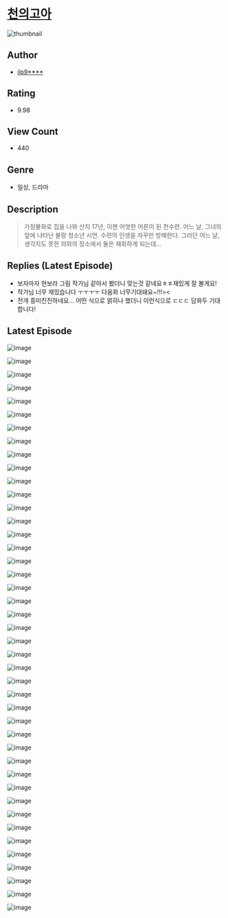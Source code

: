 # [천의고아](https://comic.naver.com/challenge/list?titleId=810103)
![thumbnail](https://image-comic.pstatic.net/user_contents_data/challenge_comic/2023/05/23/upload_7363441672814147430_480x623.jpeg)

## Author
- [ilp9****](https://comic.naver.com/artistTitle?id=366800)

## Rating
- 9.98

## View Count
- 440

## Genre
- 일상, 드라마

## Description
> 가정불화로 집을 나와 산지 17년, 이젠 어엿한 어른이 된 천수련. 어느 날, 그녀의 앞에 나타난 불량 청소년 시연. 수련의 인생을 자꾸만 방해한다. 그러던 어느 날, 생각지도 못한 의외의 장소에서 둘은 재회하게 되는데...

## Replies (Latest Episode)
- 보자마자 현보라 그림 작가님 같아서 봤더니 맞는것 같네요ㅎㅎ재밌게 잘 볼게요!
- 작가님 너무 재밌습니다 ㅜㅜㅜㅜ 다음화 너무기대돼요~!!!><
- 전개 흥미진진하네요... 어떤 식으로 얽히나 했더니 이런식으로 ㄷㄷㄷ 담화두 기대합니다!

## Latest Episode
![image](https://image-comic.pstatic.net/user_contents_data/challenge_comic/2023/05/23/366800/upload_3919320682549437793.jpeg)

![image](https://image-comic.pstatic.net/user_contents_data/challenge_comic/2023/05/23/366800/upload_4050253825753690723.jpeg)

![image](https://image-comic.pstatic.net/user_contents_data/challenge_comic/2023/05/23/366800/upload_4123386737888486708.jpeg)

![image](https://image-comic.pstatic.net/user_contents_data/challenge_comic/2023/05/23/366800/upload_3919929812766177078.jpeg)

![image](https://image-comic.pstatic.net/user_contents_data/challenge_comic/2023/05/23/366800/upload_4134930510485283938.jpeg)

![image](https://image-comic.pstatic.net/user_contents_data/challenge_comic/2023/05/23/366800/upload_3761175717462817123.jpeg)

![image](https://image-comic.pstatic.net/user_contents_data/challenge_comic/2023/05/23/366800/upload_4123156734571471457.jpeg)

![image](https://image-comic.pstatic.net/user_contents_data/challenge_comic/2023/05/23/366800/upload_3978423813395396148.jpeg)

![image](https://image-comic.pstatic.net/user_contents_data/challenge_comic/2023/05/23/366800/upload_3616782172623877944.jpeg)

![image](https://image-comic.pstatic.net/user_contents_data/challenge_comic/2023/05/23/366800/upload_7220225906855862884.jpeg)

![image](https://image-comic.pstatic.net/user_contents_data/challenge_comic/2023/05/23/366800/upload_4122823774982715748.jpeg)

![image](https://image-comic.pstatic.net/user_contents_data/challenge_comic/2023/05/23/366800/upload_3977294443168948578.jpeg)

![image](https://image-comic.pstatic.net/user_contents_data/challenge_comic/2023/05/23/366800/upload_3762248656245503074.jpeg)

![image](https://image-comic.pstatic.net/user_contents_data/challenge_comic/2023/05/23/366800/upload_4049080453522732642.jpeg)

![image](https://image-comic.pstatic.net/user_contents_data/challenge_comic/2023/05/23/366800/upload_7377517660146841444.jpeg)

![image](https://image-comic.pstatic.net/user_contents_data/challenge_comic/2023/05/23/366800/upload_3691092640220459573.jpeg)

![image](https://image-comic.pstatic.net/user_contents_data/challenge_comic/2023/05/23/366800/upload_4122256247430197555.jpeg)

![image](https://image-comic.pstatic.net/user_contents_data/challenge_comic/2023/05/23/366800/upload_3919034612044948833.jpeg)

![image](https://image-comic.pstatic.net/user_contents_data/challenge_comic/2023/05/23/366800/upload_3558741123490001714.jpeg)

![image](https://image-comic.pstatic.net/user_contents_data/challenge_comic/2023/05/23/366800/upload_7377794710568843621.jpeg)

![image](https://image-comic.pstatic.net/user_contents_data/challenge_comic/2023/05/23/366800/upload_3774407047923327286.jpeg)

![image](https://image-comic.pstatic.net/user_contents_data/challenge_comic/2023/05/23/366800/upload_3689630500272485433.jpeg)

![image](https://image-comic.pstatic.net/user_contents_data/challenge_comic/2023/05/23/366800/upload_7305509724537434677.jpeg)

![image](https://image-comic.pstatic.net/user_contents_data/challenge_comic/2023/05/23/366800/upload_7377522247222047541.jpeg)

![image](https://image-comic.pstatic.net/user_contents_data/challenge_comic/2023/05/23/366800/upload_3618421540219269986.jpeg)

![image](https://image-comic.pstatic.net/user_contents_data/challenge_comic/2023/05/23/366800/upload_3990531425772845360.jpeg)

![image](https://image-comic.pstatic.net/user_contents_data/challenge_comic/2023/05/23/366800/upload_3617910444124496691.jpeg)

![image](https://image-comic.pstatic.net/user_contents_data/challenge_comic/2023/05/23/366800/upload_7161115075052648503.jpeg)

![image](https://image-comic.pstatic.net/user_contents_data/challenge_comic/2023/05/23/366800/upload_3991654236879728951.jpeg)

![image](https://image-comic.pstatic.net/user_contents_data/challenge_comic/2023/05/23/366800/upload_4062584656173753656.jpeg)

![image](https://image-comic.pstatic.net/user_contents_data/challenge_comic/2023/05/23/366800/upload_4136103676503679794.jpeg)

![image](https://image-comic.pstatic.net/user_contents_data/challenge_comic/2023/05/23/366800/upload_7162238772396516408.jpeg)

![image](https://image-comic.pstatic.net/user_contents_data/challenge_comic/2023/05/23/366800/upload_3688788261484246836.jpeg)

![image](https://image-comic.pstatic.net/user_contents_data/challenge_comic/2023/05/23/366800/upload_3990806302991529317.jpeg)

![image](https://image-comic.pstatic.net/user_contents_data/challenge_comic/2023/05/23/366800/upload_4049077142925031780.jpeg)

![image](https://image-comic.pstatic.net/user_contents_data/challenge_comic/2023/05/23/366800/upload_4135822201429505634.jpeg)

![image](https://image-comic.pstatic.net/user_contents_data/challenge_comic/2023/05/23/366800/upload_7292509099103762741.jpeg)

![image](https://image-comic.pstatic.net/user_contents_data/challenge_comic/2023/05/23/366800/upload_3978421443412386864.jpeg)

![image](https://image-comic.pstatic.net/user_contents_data/challenge_comic/2023/05/23/366800/upload_3688786964269643312.jpeg)

![image](https://image-comic.pstatic.net/user_contents_data/challenge_comic/2023/05/23/366800/upload_7149012750599545395.jpeg)

![image](https://image-comic.pstatic.net/user_contents_data/challenge_comic/2023/05/23/366800/upload_3472387674268579890.jpeg)

![image](https://image-comic.pstatic.net/user_contents_data/challenge_comic/2023/05/23/366800/upload_4122875465736283191.jpeg)

![image](https://image-comic.pstatic.net/user_contents_data/challenge_comic/2023/05/23/366800/upload_3905237927251358818.jpeg)
